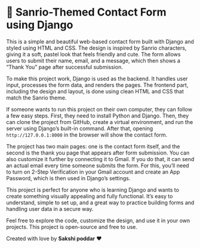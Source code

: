 # 💌 Sanrio-Themed Contact Form using Django

This is a simple and beautiful web-based contact form built with Django and styled using HTML and CSS. The design is inspired by Sanrio characters, giving it a soft, pastel look that feels friendly and cute. The form allows users to submit their name, email, and a message, which then shows a “Thank You” page after successful submission.

To make this project work, Django is used as the backend. It handles user input, processes the form data, and renders the pages. The frontend part, including the design and layout, is done using clean HTML and CSS that match the Sanrio theme.

If someone wants to run this project on their own computer, they can follow a few easy steps. First, they need to install Python and Django. Then, they can clone the project from GitHub, create a virtual environment, and run the server using Django’s built-in command. After that, opening `http://127.0.0.1:8000` in the browser will show the contact form.

The project has two main pages: one is the contact form itself, and the second is the thank you page that appears after form submission. You can also customize it further by connecting it to Gmail. If you do that, it can send an actual email every time someone submits the form. For this, you’ll need to turn on 2-Step Verification in your Gmail account and create an App Password, which is then used in Django’s settings.

This project is perfect for anyone who is learning Django and wants to create something visually appealing and fully functional. It’s easy to understand, simple to set up, and a great way to practice building forms and handling user data in a secure way.

Feel free to explore the code, customize the design, and use it in your own projects. This project is open-source and free to use.

Created with love by **Sakshi poddar** ❤️
